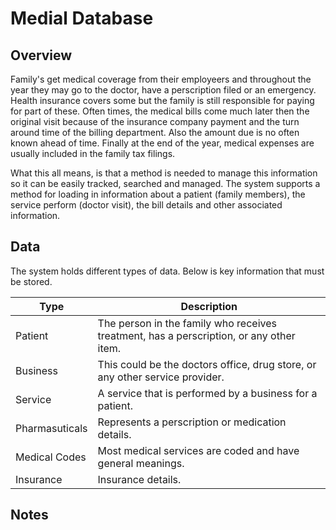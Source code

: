 # Medial Database

## Overview
Family's get medical coverage from their employeers and throughout the year they may go to the doctor, have a perscription filed or an emergency.   Health insurance covers some but the family is still responsible for paying for part of these.   Often times, the medical bills come much later then the original visit because of the insurance company payment and the turn around time of the billing department.  Also the amount due is no often known ahead of time.  Finally at the end of the year, medical expenses are usually included in the family tax filings.   

What this all means, is that a method is needed to manage this information so it can be easily tracked, searched and managed.  The system supports a method for loading in information about a patient (family members), the service perform (doctor visit), the bill details and other associated information.

## Data
The system holds different types of data.  Below is key information that must be stored.

| Type | Description |
| ----------- | ----------- |
| Patient | The person in the family who receives treatment, has a perscription, or any other item. |
| Business | This could be the doctors office, drug store, or any other service provider. |
| Service | A service that is performed by a business for a patient. |
| Pharmasuticals | Represents a perscription or medication details. |
| Medical Codes | Most medical services are coded and have general meanings. |
| Insurance | Insurance details. |

## Notes
